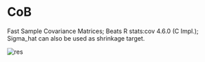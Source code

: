 # CoB
Fast Sample Covariance Matrices; Beats R stats:cov 4.6.0 (C Impl.); Sigma_hat can also be used as shrinkage target.

![res](https://github.com/user-attachments/assets/dfd8b109-418d-431d-8226-9e20ed804511)
